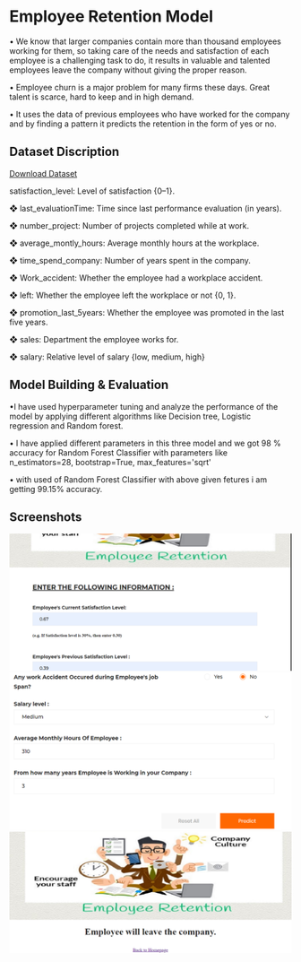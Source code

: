 
# Employee Retention Model

• We know that larger companies contain more than thousand employees working for
them, so taking care of the needs and satisfaction of each employee is a challenging
task to do, it results in valuable and talented employees leave the company without
giving the proper reason.

• Employee churn is a major problem for many firms these days. Great talent is scarce,
hard to keep and in high demand.

• It uses the data of previous employees who have worked for the company and by
finding a pattern it predicts the retention in the form of yes or no.
## Dataset Discription

[Download Dataset](https://www.kaggle.com/gummulasrikanth/hr-employee-retention)

satisfaction_level: Level of satisfaction {0–1}.

❖ last_evaluationTime: Time since last performance evaluation (in years).

❖ number_project: Number of projects completed while at work.

❖ average_montly_hours: Average monthly hours at the workplace.

❖ time_spend_company: Number of years spent in the company.

❖ Work_accident: Whether the employee had a workplace accident.

❖ left: Whether the employee left the workplace or not {0, 1}.

❖ promotion_last_5years: Whether the employee was promoted in the last
five years.

❖ sales: Department the employee works for.

❖ salary: Relative level of salary {low, medium, high}
  
## Model Building & Evaluation

•I have used hyperparameter tuning and analyze the performance of the model by
applying different algorithms like Decision tree, Logistic regression and Random
forest.

• I have applied different parameters in this three model and we got 98 % accuracy
for Random Forest Classifier with parameters like n_estimators=28,
bootstrap=True, max_features='sqrt'

 • with used of Random Forest Classifier with above
 given fetures i am getting 99.15% accuracy.

## Screenshots

![App Screenshot](https://github.com/YashGoswami143/test/blob/main/ER1.PNG?raw=true)
![App Screenshot](https://github.com/YashGoswami143/test/blob/main/ER2.PNG?raw=true)
![App Screenshot](https://github.com/YashGoswami143/test/blob/main/ER3.PNG?raw=true)

  